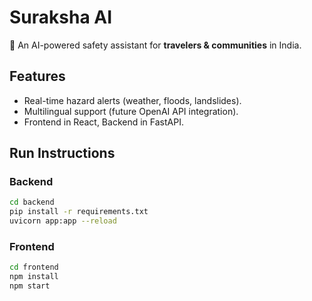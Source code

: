 # Suraksha AI

🚨 An AI-powered safety assistant for **travelers & communities** in India.

## Features
- Real-time hazard alerts (weather, floods, landslides).
- Multilingual support (future OpenAI API integration).
- Frontend in React, Backend in FastAPI.

## Run Instructions

### Backend
```bash
cd backend
pip install -r requirements.txt
uvicorn app:app --reload
```

### Frontend
```bash
cd frontend
npm install
npm start
```